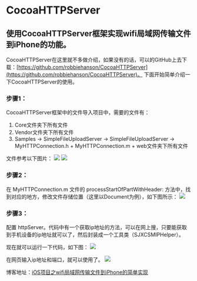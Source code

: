 # CocoaHTTPServer

## 使用CocoaHTTPServer框架实现wifi局域网传输文件到iPhone的功能。

CocoaHTTPServer在这里就不多做介绍，如果没有的话，可以的GitHub上去下载：[https://github.com/robbiehanson/CocoaHTTPServer](https://github.com/robbiehanson/CocoaHTTPServer)。
下面开始简单介绍一下CocoaHTTPServer的使用。

### 步骤1：

CocoaHTTPServer框架中的文件导入项目中，需要的文件有：

1. Core文件夹下所有文件
2. Vendor文件夹下所有文件
3. Samples -> SimpleFileUploadServer -> SimpleFileUploadServer -> MyHTTPConnection.h + MyHTTPConnection.m + web文件夹下所有文件   

文件参考以下图片：
![](http://upload-images.jianshu.io/upload_images/4908799-8bd0f1c8b0b61804.png?imageMogr2/auto-orient/strip%7CimageView2/2/w/150)
![](http://upload-images.jianshu.io/upload_images/4908799-5843eef0d02e5787.png?imageMogr2/auto-orient/strip%7CimageView2/2/w/500)

### 步骤2：

在 MyHTTPConnection.m 文件的 processStartOfPartWithHeader: 方法中，找到对应的地方，修改文件存储位置（这里以Document为例），如下图所示：
![](http://upload-images.jianshu.io/upload_images/4908799-5088f8a0afe9e94b.png?imageMogr2/auto-orient/strip%7CimageView2/2/w/500)

### 步骤3：

配置 httpServer。代码中有一个获取ip地址的方法，可以在网上搜，只要能获取到手机设备的ip地址就可以了，然后封装成一个工具类（SJXCSMIPHelper）。

现在就可以运行一下代码，如下图：
![](http://upload-images.jianshu.io/upload_images/4908799-35286bf1672312d2.png?imageMogr2/auto-orient/strip%7CimageView2/2/w/500)

在网页输入ip地址和端口，就可以使用了。
![](http://upload-images.jianshu.io/upload_images/4908799-944b64a48f139ace.png?imageMogr2/auto-orient/strip%7CimageView2/2/w/300)

博客地址：[iOS项目之wifi局域网传输文件到iPhone的简单实现](https://www.cnblogs.com/sjxjjx/p/7430027.html)
